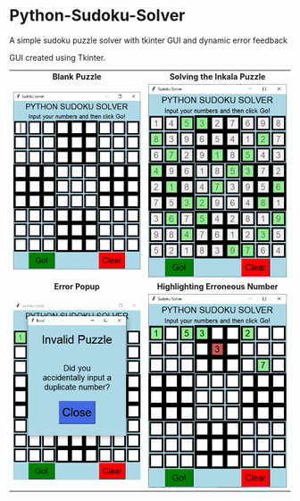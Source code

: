 # Python-Sudoku-Solver
A simple sudoku puzzle solver with tkinter GUI and dynamic error feedback

GUI created using Tkinter.

<table>
  <tr>
    <td align="center"><b>Blank Puzzle</b></td>
     <td align="center"><b>Solving the Inkala Puzzle</b></td>
  </tr>
  <tr>
    <td><img src="screenshots/blank_puzzle.png"</td>
    <td><img src="screenshots/inkala_puzzle.png"</td>
  </tr>
  <tr>
    <td align="center"><b>Error Popup</b></td>
     <td align="center"><b>Highlighting Erroneous Number</b></td>
  </tr>
  <tr>
    <td><img src="screenshots/error_popup.png"</td>
    <td><img src="screenshots/error_highlight.png"</td>
  </tr>
 </table>
